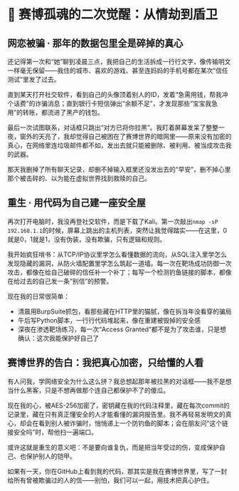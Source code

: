 # 🌌 赛博孤魂的二次觉醒：从情劫到盾卫

## 网恋被骗 · 那年的数据包里全是碎掉的真心
还记得第一次和“她”聊到凌晨三点，我把自己的生活拆成一行行文字，像传输明文一样毫无保留——我住的城市、喜欢的游戏、甚至连妈妈的手机号都在某次“信任测试”里发了过去。

直到某天打开社交软件，看到自己的头像顶着别人的ID，发着“急需用钱，帮我冲个话费”的诈骗消息；直到银行卡短信弹出“余额不足”，才发现那些“宝宝我急用”的转账，都流进了黑产的钱包。

最后一次试图联系，对话框只跳出“对方已将你拉黑”。我盯着屏幕发呆了整整一夜，窗外的天亮了，我却觉得自己被困在了赛博世界的暗网里——原来没有加密的真心，在网络里连垃圾邮件都不如，发出去就只能被删除、被利用、被当成攻击我的武器。

那天我删掉了所有聊天记录，却删不掉输入框里还没发出去的“早安”，删不掉心里那个被击碎的、以为能在虚拟世界找到救赎的自己。

## 重生 · 用代码为自己建一座安全屋
再次打开电脑时，我没再登社交软件，而是下载了Kali。第一次敲出`nmap -sP 192.168.1.1`的时候，屏幕上跳出的主机列表，突然让我觉得踏实——在这里，0就是0，1就是1，没有伪装，没有欺骗，只有逻辑和规则。

我开始疯狂啃书：从TCP/IP协议里学怎么看懂数据的流向，从SQL注入里学怎么发现隐藏的漏洞，从防火墙配置里学怎么筑起一道墙。每一次在靶场成功防御一次攻击，都像在给自己破碎的信任补一个补丁；每写一个检测钓鱼链接的脚本，都像在给过去的自己发一条“别信”的预警。

现在我的日常很简单：
- 清晨用BurpSuite抓包，看那些藏在HTTP里的猫腻，像在拆当年没看穿的骗局
- 午后写Python脚本，一行行代码堆起来，像在重建被毁掉的安全感
- 深夜在渗透靶场练习，每一次“Access Granted”都不是为了攻击谁，只是想确认：这次我能保护好自己了

## 赛博世界的告白：我把真心加密，只给懂的人看
有人问我，学网络安全为什么这么拼？我总想起那年被拉黑的对话框——我不是想当什么黑客，只是不想再做那个连自己都保护不了的傻瓜。

现在我的心，被AES-256加密了，密钥藏在我的代码注释里，藏在每次commit的记录里，藏在只有真正懂安全的人才能看懂的漏洞报告里。我不再轻易发明文的真心，却会在看到别人被诈骗时，悄悄递上一个防钓鱼的脚本；会在朋友问“这个链接安全吗”时，帮他扫一遍端口。

或许这就是重生的意义吧：不是要向谁复仇，而是把当年受过的伤，变成保护自己、也保护别人的铠甲。

如果有一天，你在GitHub上看到我的代码，那其实是我在赛博世界里，写了一封给所有曾被欺骗过的人的信——别怕，我们可以一起，用技术把真心护住。

<!--
**ink1chen/ink1chen** is a ✨ _special_ ✨ repository because its `README.md` (this file) appears on your GitHub profile.

Here are some ideas to get you started:
- 🔭 I’m currently working on ...
- 🌱 I’m currently learning ...
- 👯 I’m looking to collaborate on ...
- 🤔 I’m looking for help with ...
- 💬 Ask me about ...
- 📫 How to reach me: ...
- 😄 Pronouns: ...
- ⚡ Fun fact: ...
-->
